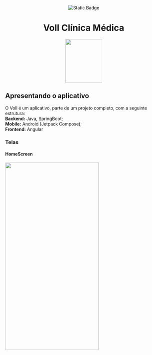 <div align="center">

![Static Badge](https://img.shields.io/badge/Status-Projeto%20em%20constru%C3%A7%C3%A3o-%23F8BA00)

# Voll Clínica Médica

<img src="https://github.com/user-attachments/assets/117f796f-9d23-4aed-a7e8-59ec94cc9cae" width="118" height="140"/>

</div>

## Apresentando o aplicativo
<p>
  O Voll é um aplicativo,  parte de um projeto completo, com a seguinte estrutura:<br>
  <strong>Backend:</strong> Java, SpringBoot;<br>
  <strong>Mobile:</strong> Android (Jetpack Compose);<br>
  <strong>Frontend:</strong> Angular<br>
</p>

### Telas

#### HomeScreen

<img src="https://github.com/user-attachments/assets/983dbf9e-eb1b-4fc9-bd60-a968a9782e05" width="300" height="600"/>

